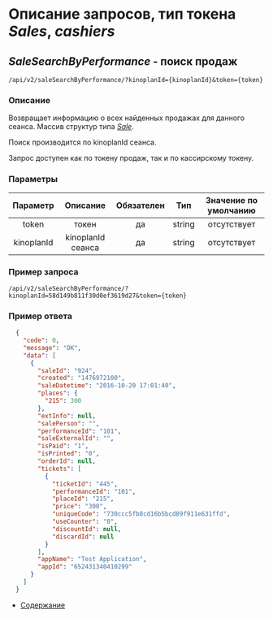Описание запросов, тип токена _Sales_, _cashiers_
=====================================

_SaleSearchByPerformance_ - поиск продаж
---------------------------
`/api/v2/saleSearchByPerformance/?kinoplanId={kinoplanId}&token={token}`

### Описание
Возвращает информацию о всех найденных продажах для данного сеанса.
Массив структур типа _[Sale](../replies/sale)_.

Поиск производится по kinoplanId  сеанса.

Запрос доступен как по токену продаж, так и по кассирскому токену.

### Параметры
|    Параметр   |         Описание        | Обязателен |   Тип  | Значение по умолчанию |
|:-------------:|:-----------------------:|:----------:|:------:|:---------------------:|
|     token     |          токен          |     да     | string |      отсутствует      |
|     kinoplanId|   kinoplanId сеанса     |     да    |   string  |      отсутствует      |

### Пример запроса
`/api/v2/saleSearchByPerformance/?kinoplanId=58d149b811f30d0ef3619d27&token={token}`

### Пример ответа
```json
  {
    "code": 0,
    "message": "OK",
    "data": [
      {
        "saleId": "924",
        "created": "1476972100",
        "saleDatetime": "2016-10-20 17:01:40",
        "places": {
          "215": 300
        },
        "extInfo": null,
        "salePerson": "",
        "performanceId": "101",
        "saleExternalId": "",
        "isPaid": "1",
        "isPrinted": "0",
        "orderId": null,
        "tickets": [
          {
            "ticketId": "445",
            "performanceId": "101",
            "placeId": "215",
            "price": "300",
            "uniqueCode": "730ccc5fb8cd16b5bcd89f911e631ffd",
            "useCounter": "0",
            "discountId": null,
            "discardId": null
          }
        ],
        "appName": "Test Application",
        "appId": "652431340410299"
      }
    ]
  }   
```

* [Содержание](../index)